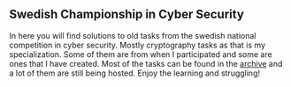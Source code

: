 ## Swedish Championship in Cyber Security

In here you will find solutions to old tasks from the swedish national competition in cyber security. Mostly cryptography tasks as that is my specialization. Some of them are from when I participated and some are ones that I have created. Most of the tasks can be found in the [archive](https://arkiv.sakerhetssm.se/) and a lot of them are still being hosted. Enjoy the learning and struggling!
